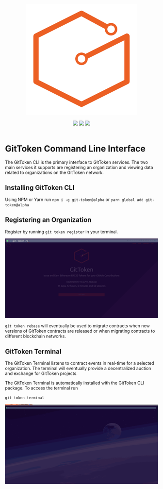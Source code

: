 
<p align="center">
<img src="https://github.com/git-token/media/blob/master/png/git_token_logo.png?raw=true">
<br/>
<br/>
<a href=""><img src="https://img.shields.io/badge/Version-Alpha-orange.svg"></a>
<a href="https://gitter.im/git-token/Lobby"><img src="https://img.shields.io/badge/Gitter-Chat-brightgreen.svg?colorB=5504f2"></a>
<a href="https://GitToken.org"><img src="https://img.shields.io/badge/GitToken-ORG-brightgreen.svg"></a>
<br/>
<br/>
</p>

# GitToken Command Line Interface

The GitToken CLI is the primary interface to GitToken services. The two main services it supports are registering an organization and viewing data related to organizations on the GitToken network.

## Installing GitToken CLI

Using NPM or Yarn run `npm i -g git-token@alpha` or `yarn global add git-token@alpha`

## Registering an Organization

Register by running `git token register` in your terminal.

![Register](https://github.com/git-token/media/blob/master/gifs/git-token-register.gif?raw=true)


`git token rebase` will eventually be used to migrate contracts when new versions of GitToken contracts are released or when migrating contracts to different blockchain networks.

## GitToken Terminal

The GitToken Terminal listens to contract events in real-time for a selected organization. The terminal will eventually provide a decentralized auction and exchange for GitToken projects.

The GitToken Terminal is automatically installed with the GitToken CLI package. To access the terminal run

`git token terminal`

![Terminal](https://github.com/git-token/landing-page/blob/master/src/assets/images/git-token-terminal.gif?raw=true)
